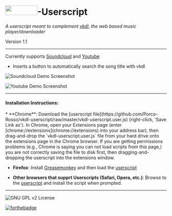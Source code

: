 <img src=https://raw.githubusercontent.com/Porco-Rosso/vkdl/master/images/Logo.png width=100 height=30 />-Userscript
=====

*A userscript meant to complement [vkdl](https://rawgit.com/Porco-Rosso/vkdl/), the web based music player/downloader*

Version 1.1

---

Currently supports [Soundcloud](https://soundcloud.com) and [Youtube](https://www.youtube.com/)
- Inserts a button to automatically search the song title with vkdl

![Soundcloud Demo Screenshot](http://i.imgur.com/2pNIlhq.png)


![Youtube Demo Screenshot](http://i.imgur.com/jLlURte.png)




___


<h4>Installation Instructions:</h4>
* **Chrome**: Download the [userscript file](https://github.com/Porco-Rosso/vkdl-userscript/raw/master/vkdl-userscript.user.js) (right-click, 'Save Link as'). In Chrome, open your Extensions page (enter [chrome://extensions](chrome://extensions) into your address bar), then drag-and-drop the `vkdl-userscript.user.js` file from your hard drive onto the extensions page in the Chrome browser. If you are getting permissions problems (e.g., Chrome is saying you can not load scripts from this page,) you are not correctly saving the file to disk first, then dragging-and-dropping the userscript into the extensions window.


* **Firefox**: Install [Greasemonkey](https://addons.mozilla.org/en-US/firefox/addon/greasemonkey/) and then load the [userscript](https://github.com/Porco-Rosso/vkdl-userscript/raw/master/vkdl-userscript.user.js)


* **Other browsers that supprt Userscripts (Safari, Opera, etc.)**: Browse to the [userscript](https://github.com/Porco-Rosso/vkdl-userscript/raw/master/vkdl-userscript.user.js) and install the script when prompted.

--- 
![GNU GPL v2 License](https://img.shields.io/badge/license-GNU%20GPL%20v2-brightgreen.svg?style=flat-square)

 [![forthebadge](http://forthebadge.com/images/badges/built-with-love.svg)](http://forthebadge.com)
